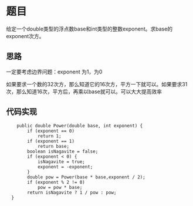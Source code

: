 # 题目

给定一个double类型的浮点数base和int类型的整数exponent。求base的exponent次方。

## 思路

一定要考虑边界问题：exponent 为1，为0

如果要求一个数的32次方，那么知道它的16次方，平方一下就可以。如果要求31次，那么知道16次，平方后，再乘以base就可以。可以大大提高效率

## 代码实现


```
    public double Power(double base, int exponent) {
        if (exponent == 0)
            return 1;
        if (exponent == 1)
            return base;
        boolean isNagavite = false;
        if (exponent < 0) {
            isNagavite = true;
            exponent = -exponent;
        }
        double pow = Power(base * base,exponent / 2);
        if (exponent % 2 != 0)
            pow = pow * base;
        return isNagavite ? 1 / pow : pow;
  }
```


